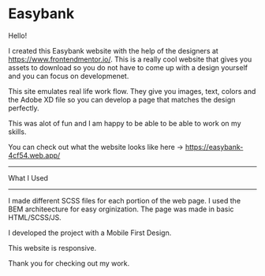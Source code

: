 # Easybank
Hello!

I created this Easybank website with the help of the designers at https://www.frontendmentor.io/. This is a really cool website that gives you assets to download so you do not have to come up with a design yourself and you can focus on developmenet. 

This site emulates real life work flow. They give you images, text, colors and the Adobe XD file so you can develop a page that matches the design perfectly.

This was alot of fun and I am happy to be able to be able to work on my skills.

You can check out what the website looks like here -> https://easybank-4cf54.web.app/
________

What I Used 
________

I made different SCSS files for each portion of the web page.
I used the BEM architeecture for easy orginization. 
The page was made in basic HTML/SCSS/JS.

I developed the project with a Mobile First Design.

This website is responsive.

Thank you for checking out my work.
